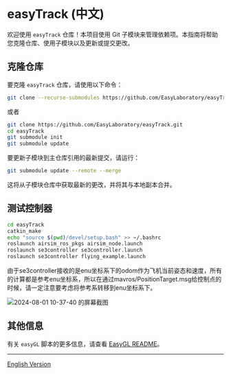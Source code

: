 # easyTrack (中文)
欢迎使用 `easyTrack` 仓库！本项目使用 Git 子模块来管理依赖项。本指南将帮助您克隆仓库、使用子模块以及更新或提交更改。

## 克隆仓库

要克隆 `easyTrack` 仓库，请使用以下命令：

```sh
git clone --recurse-submodules https://github.com/EasyLaboratory/easyTrack.git
```
或者
```sh
git clone https://github.com/EasyLaboratory/easyTrack.git
cd easyTrack
git submodule init
git submodule update
```

要更新子模块到主仓库引用的最新提交，请运行：

```sh
git submodule update --remote --merge
```

这将从子模块仓库中获取最新的更改，并将其与本地副本合并。

## 测试控制器

```sh
cd easyTrack
catkin_make
echo "source $(pwd)/devel/setup.bash" >> ~/.bashrc
roslaunch airsim_ros_pkgs airsim_node.launch 
roslaunch se3controller se3controller.launch
roslaunch se3controller flying_example.launch 
```
由于se3controller接收的是enu坐标系下的odom作为飞机当前姿态和速度，所有的计算都是参考enu坐标系，所以在通过mavros/PositionTarget.msg给控制点的时候，请一定注意要考虑将参考系转移到enu坐标系下。

![2024-08-01 10-37-40 的屏幕截图](https://github.com/user-attachments/assets/25501f8c-ecf3-4bd3-9f52-944537dcb7a3)

## 其他信息

有关 `easyGL` 脚本的更多信息，请查看 [EasyGL README](https://github.com/EasyLaboratory/perception/tree/main/scripts/easyGL#readme)。

---

[English Version](README.md)
```

